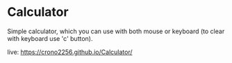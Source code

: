 # Calculator

Simple calculator, which you can use with both mouse or keyboard (to clear with keyboard use 'c' button).

live: https://crono2256.github.io/Calculator/
